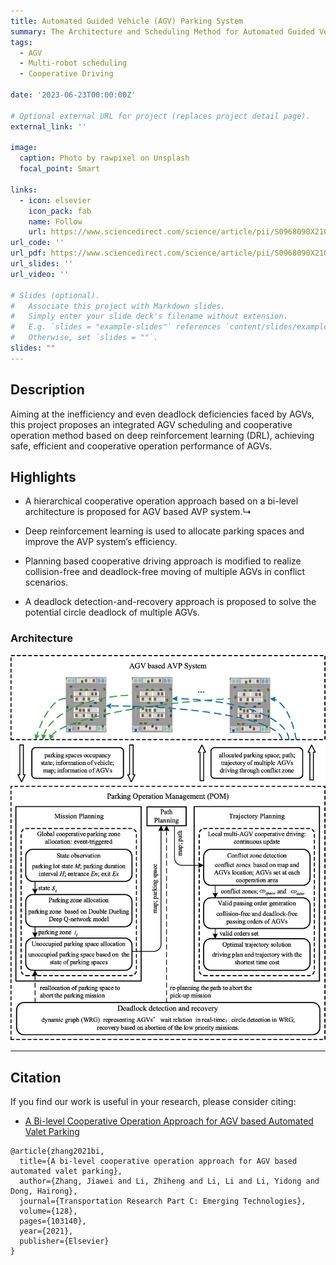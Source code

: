 ```yaml
---
title: Automated Guided Vehicle (AGV) Parking System
summary: The Architecture and Scheduling Method for Automated Guided Vehicle (AGV) Parking System
tags: 
  - AGV
  - Multi-robot scheduling
  - Cooperative Driving

date: '2023-06-23T00:00:00Z'

# Optional external URL for project (replaces project detail page).
external_link: ''

image:
  caption: Photo by rawpixel on Unsplash
  focal_point: Smart

links:
  - icon: elsevier
    icon_pack: fab
    name: Follow
    url: https://www.sciencedirect.com/science/article/pii/S0968090X21001583
url_code: ''
url_pdf: https://www.sciencedirect.com/science/article/pii/S0968090X21001583
url_slides: ''
url_video: ''

# Slides (optional).
#   Associate this project with Markdown slides.
#   Simply enter your slide deck's filename without extension.
#   E.g. `slides = "example-slides"` references `content/slides/example-slides.md`.
#   Otherwise, set `slides = ""`.
slides: ""
---
```


## Description
Aiming at the inefficiency and even deadlock deficiencies faced by AGVs, this project proposes an integrated AGV scheduling and cooperative operation method based on deep reinforcement learning (DRL),
achieving safe, efficient and cooperative operation performance of AGVs.

## Highlights
+ A hierarchical cooperative operation approach based on a bi-level architecture is proposed for AGV based AVP system.↳

+ Deep reinforcement learning is used to allocate parking spaces and improve the AVP system’s efficiency. 

+ Planning based cooperative driving approach is modified to realize collision-free and deadlock-free moving of multiple AGVs in conflict scenarios.

+ A deadlock detection-and-recovery approach is proposed to solve the potential circle deadlock of multiple AGVs.

### Architecture
![avatar](./Architecture.jpg)


---

  
## Citation
If you find our work is useful in your research, please consider citing:

+ [A Bi-level Cooperative Operation Approach for AGV based Automated Valet Parking](https://jiaweizhang.netlify.app/publication/a-bi-level-cooperative-operation-approach-for-agv-based-automated-valet-parking/)
```
@article{zhang2021bi,
  title={A bi-level cooperative operation approach for AGV based automated valet parking},
  author={Zhang, Jiawei and Li, Zhiheng and Li, Li and Li, Yidong and Dong, Hairong},
  journal={Transportation Research Part C: Emerging Technologies},
  volume={128},
  pages={103140},
  year={2021},
  publisher={Elsevier}
}
```
